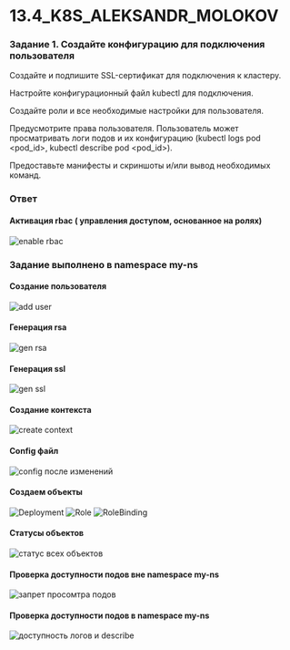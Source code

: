 # 13.4_K8S_ALEKSANDR_MOLOKOV

### Задание 1. Создайте конфигурацию для подключения пользователя

Создайте и подпишите SSL-сертификат для подключения к кластеру.

Настройте конфигурационный файл kubectl для подключения.

Создайте роли и все необходимые настройки для пользователя.

Предусмотрите права пользователя. Пользователь может просматривать логи подов и их конфигурацию (kubectl logs pod <pod_id>, kubectl describe pod <pod_id>).

Предоставьте манифесты и скриншоты и/или вывод необходимых команд.

### Ответ

#### Активация rbac ( управления доступом, основанное на ролях)

![enable rbac](https://github.com/ALEMOLOKOV/13.4_K8S_ALEKSANDR_MOLOKOV/assets/109212419/697e5db9-1493-45be-a114-4da65b1edb99)

### Задание выполнено в namespace my-ns
#### Создание пользователя

![add user](https://github.com/ALEMOLOKOV/13.4_K8S_ALEKSANDR_MOLOKOV/assets/109212419/fde68f5b-109b-4201-ac2e-f60ebbb1ed4f)

#### Генерация rsa
![gen rsa](https://github.com/ALEMOLOKOV/13.4_K8S_ALEKSANDR_MOLOKOV/assets/109212419/55a0644b-370a-4f27-ba64-3574a92e2c38)

#### Генерация ssl

![gen ssl](https://github.com/ALEMOLOKOV/13.4_K8S_ALEKSANDR_MOLOKOV/assets/109212419/0862a376-bda2-4d3f-95af-d064fa75afbb)

#### Создание контекста

![create context](https://github.com/ALEMOLOKOV/13.4_K8S_ALEKSANDR_MOLOKOV/assets/109212419/ef057868-feb0-4d63-998f-75d2778cc749)

#### Config файл

![config после изменений](https://github.com/ALEMOLOKOV/13.4_K8S_ALEKSANDR_MOLOKOV/assets/109212419/b75545f4-54ee-4166-8828-b0209af8335e)

#### Создаем объекты
![Deployment](https://github.com/ALEMOLOKOV/13.4_K8S_ALEKSANDR_MOLOKOV/blob/13c2f4c64ba89d7cb7896c094ba4e0b20806d9f7/deployment.yaml)
![Role](https://github.com/ALEMOLOKOV/13.4_K8S_ALEKSANDR_MOLOKOV/blob/13c2f4c64ba89d7cb7896c094ba4e0b20806d9f7/role.yaml)
![RoleBinding](https://github.com/ALEMOLOKOV/13.4_K8S_ALEKSANDR_MOLOKOV/blob/13c2f4c64ba89d7cb7896c094ba4e0b20806d9f7/rolebinding.yaml)

#### Статусы объектов

![статус всех объектов](https://github.com/ALEMOLOKOV/13.4_K8S_ALEKSANDR_MOLOKOV/assets/109212419/e3d47a6b-b325-4f8e-b73a-70516ae7d4c1)

#### Проверка доступности подов вне namespace my-ns

![запрет просомтра подов ](https://github.com/ALEMOLOKOV/13.4_K8S_ALEKSANDR_MOLOKOV/assets/109212419/269cc7de-4a1c-40d0-97c7-a7adb807b07e)

#### Проверка доступности подов в namespace my-ns

![доступность логов и describe](https://github.com/ALEMOLOKOV/13.4_K8S_ALEKSANDR_MOLOKOV/assets/109212419/55aee51e-8ccb-4184-85ec-547dc3a9e726)










